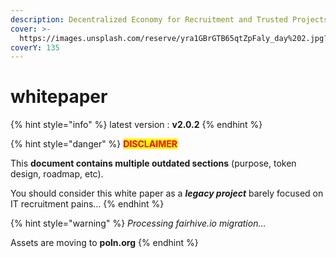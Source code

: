 ```yaml
---
description: Decentralized Economy for Recruitment and Trusted Projects
cover: >-
  https://images.unsplash.com/reserve/yra1GBrGTB65qtZpFaly_day%202.jpg?crop=entropy&cs=srgb&fm=jpg&ixid=M3wxOTcwMjR8MHwxfHNlYXJjaHwxfHxwb2xsZW58ZW58MHx8fHwxNjg5MTE1NjQxfDA&ixlib=rb-4.0.3&q=85
coverY: 135
---
```


# whitepaper

{% hint style="info" %}
latest version : **v2.0.2**
{% endhint %}

{% hint style="danger" %}
<mark style="color:red;">**DISCLAIMER**</mark>

This **document contains multiple outdated sections** (purpose, token design, roadmap, etc).

You should consider this white paper as a _**legacy project**_ barely focused on IT recruitment pains...
{% endhint %}

{% hint style="warning" %}
_Processing fairhive.io migration..._

Assets are moving to **poln.org**
{% endhint %}
